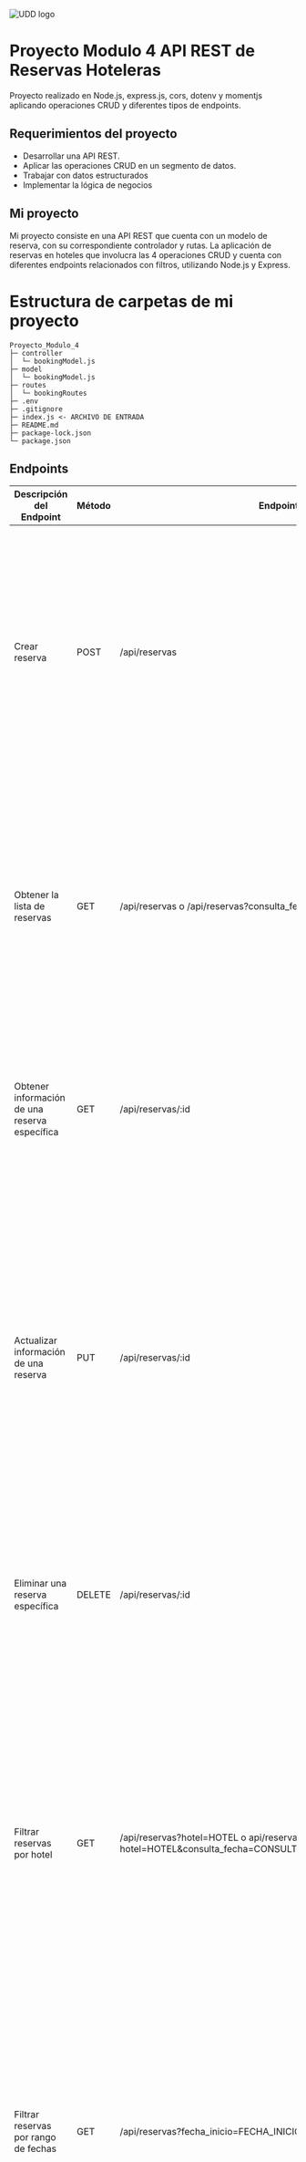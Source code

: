 ![UDD logo](https://github.com/EdduOlv/Proyecto-_Modulo1/assets/156525513/2c9572c9-af59-4edd-a716-f23cc96296b4)


# Proyecto Modulo 4 API REST de Reservas Hoteleras

Proyecto realizado en Node.js, express.js, cors, dotenv y momentjs aplicando operaciones CRUD y diferentes tipos de endpoints.

## Requerimientos del proyecto

 - Desarrollar una API REST.
 - Aplicar las operaciones CRUD en un segmento de datos.
 - Trabajar con datos estructurados
 - Implementar la lógica de negocios

## Mi proyecto

Mi proyecto consiste en una API REST que cuenta con un modelo de reserva, con su correspondiente controlador y rutas.
La aplicación de reservas en hoteles que involucra las 4 operaciones CRUD y cuenta con diferentes endpoints relacionados con filtros, utilizando Node.js y Express.

# Estructura de carpetas de mi proyecto

```
Proyecto_Modulo_4
├─ controller
│  └─ bookingModel.js    
├─ model
│  └─ bookingModel.js 
├─ routes
│  └─ bookingRoutes
├─ .env
├─ .gitignore     
├─ index.js <- ARCHIVO DE ENTRADA
├─ README.md
├─ package-lock.json
└─ package.json

```

## Endpoints 

|Descripción del Endpoint|	Método|	Endpoint|	Información del endpoint|
|-----------------------|----------|----------|-------------|
|Crear reserva	| POST| 	/api/reservas| Este endpoint verifica previamente si existe algún otro usuario con el mismo número o correo, además asegura que las fechas ingresadas sean validas Ej: si están de entrada y salida están revés y si el número de huéspedes corresponde con el tipo de habitación.|
|Obtener la lista de reservas|	GET|	/api/reservas o /api/reservas?consulta_fecha=CONSULTA_FECHA| Este endponit retorna todas las reservas realizadas, y de forma opcional se puede ingresar además una fecha de consulta con el formato "DD-MM-YYYY" para hacer una búsqueda de todas las reservas con fecha de ingreso definida en la query.|
|Obtener información de una reserva específica	|GET|	/api/reservas/:id| Este endponit requiere ingresar como parámetro el id de una reserva para hacer una búsqueda y retorna en la respuesta toda la información de la misma.|
|Actualizar información de una reserva|	PUT|	/api/reservas/:id| Este endponit requiere ingresar como parámetro el id de una reserva para hacer una búsqueda y actualiza la información de la misma añadiendo los cambios escritos en el body, además verifica previamente si existe algún otro usuario con el mismo número o correo, que las fechas ingresadas sean validas y si el número de huéspedes corresponde con el tipo de habitación.|
|Eliminar una reserva específica	|DELETE|	/api/reservas/:id| Este endponit requiere ingresar como parámetro el id de una reserva para hacer una búsqueda y borra la información de la misma.|
|Filtrar reservas por hotel|	GET|	/api/reservas?hotel=HOTEL o api/reservas?hotel=HOTEL&consulta_fecha=CONSULTA_FECHA| Este endponit requiere ingresar una query que indique el nombre del hotel para retornar todas las reservas hechas en dicho hotel, y de forma opcional se puede ingresar además una fecha de consulta con el formato "DD-MM-YYYY" para hacer una búsqueda de todas las reservas del hotel escrito anteriormente, con fecha de ingreso en el mes que fue definido en la query|
|Filtrar reservas por rango de fechas|	GET|	/api/reservas?fecha_inicio=FECHA_INICIO&fecha_fin=FECHA_FIN| Este endponit requiere ingresar una fecha de inicio y otra de fin con el formato "DD-MM-YYYY" para hacer una búsqueda de todas las reservas con fecha de ingreso en el rango de fechas que fue definido en la query.|
|Filtrar reservas por tipo de habitación|	GET|	/api/reservas?tipo_habitacion=TIPO_HABITACION o /api/reservas?tipo_habitacion=TIPO_HABITACION&consulta_fecha=CONSULTA_FECHA|Este endponit requiere ingresar una query que indique el tipo de habitacion para retornar todas las reservas hechas en dicho tipo de habitacion, y de forma opcional se puede ingresar además una fecha de consulta con el formato "DD-MM-YYYY" para hacer una búsqueda de todas las reservas del tipo de habitacion escrito anteriormente, con fecha de ingreso en el mes que fue definido en la query.|
|Filtrar reservas por estado|	GET|	/api/reservas?estado=ESTADO o /api/reservas?estado=ESTADO&consulta_fecha=CONSULTA_FECHA| Este endponit requiere ingresar una query que indique el estado de pago de la reserva para retornar todas las reservas con el estado ingresado (pagado o pendiente), y de forma opcional se puede ingresar además una fecha de consulta con el formato "DD-MM-YYYY" para hacer una búsqueda de todas las reservas con el estado ingresado, con fecha de ingreso en el mes que fue definido en la query.|
|Filtrar reservas por número de huéspedes|	GET|	/api/reservas?num_huespedes=NUM_HUESPEDES o /api/reservas?num_huespedes=NUM_HUESPEDES&consulta_fecha=CONSULTA_FECHA| Este endponit requiere ingresar una query que indique el número de huéspedes para retornar todas las reservas que cuenten con dicha cantidad de personas, y de forma opcional se puede ingresar además una fecha de consulta con el formato "DD-MM-YYYY" para hacer una búsqueda de todas las reservas con el número de huéspedes ingresado, con fecha de ingreso en el mes que fue definido en la query.|


## Configuracion de variables de entorno

```
PORT=3001

```

## Estructura para crear una reserva

```
{
  "hotel": "Paraiso",
  "numGuests": "4",
  "roomCategory": "doble",
  "entryDate": "10-08-2024",
  "egressDate": "22-08-2024",
  "guestName": "Nombre Huesped",
  "guestEmail": "husped@gmail.com",
  "guestPhone": "569 55555555",
  "paymentStatus": "pagado"
}

```
#### Gracias por leer el readme
